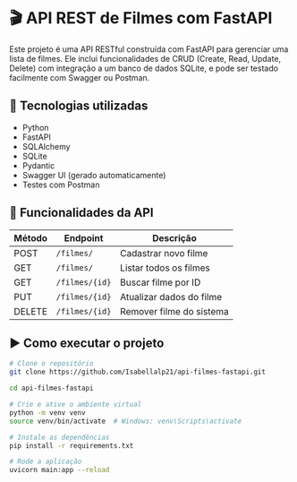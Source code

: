 # 🎬 API REST de Filmes com FastAPI

Este projeto é uma API RESTful construída com FastAPI para gerenciar uma lista de filmes. Ele inclui funcionalidades de CRUD (Create, Read, Update, Delete) com integração a um banco de dados SQLite, e pode ser testado facilmente com Swagger ou Postman.

## 🚀 Tecnologias utilizadas

- Python
- FastAPI
- SQLAlchemy
- SQLite
- Pydantic
- Swagger UI (gerado automaticamente)
- Testes com Postman 

## 📁 Funcionalidades da API

| Método | Endpoint         | Descrição                 |
|--------|------------------|---------------------------|
| POST   | `/filmes/`       | Cadastrar novo filme      |
| GET    | `/filmes/`       | Listar todos os filmes    |
| GET    | `/filmes/{id}`   | Buscar filme por ID       |
| PUT    | `/filmes/{id}`   | Atualizar dados do filme  |
| DELETE | `/filmes/{id}`   | Remover filme do sistema  |

## ▶️ Como executar o projeto

```bash
# Clone o repositório
git clone https://github.com/Isabellalp21/api-filmes-fastapi.git

cd api-filmes-fastapi

# Crie e ative o ambiente virtual
python -m venv venv
source venv/bin/activate  # Windows: venv\Scripts\activate

# Instale as dependências
pip install -r requirements.txt

# Rode a aplicação
uvicorn main:app --reload
